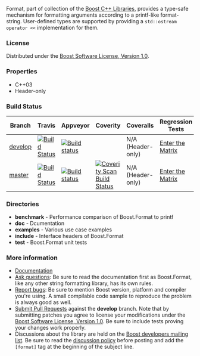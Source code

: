 Format, part of collection of the [Boost C++ Libraries](http://github.com/boostorg), provides a type-safe mechanism for formatting arguments according to a printf-like format-string.  User-defined types are supported by providing a `std::ostream operator <<` implementation for them.

### License

Distributed under the [Boost Software License, Version 1.0](http://www.boost.org/LICENSE_1_0.txt).

### Properties

* C++03
* Header-only

### Build Status

Branch          | Travis | Appveyor | Coverity | Coveralls | Regression Tests
--------------- | ------ | -------- | -------- | --------- | ----------------
[develop](https://github.com/boostorg/format/tree/develop) | [![Build Status](https://travis-ci.org/boostorg/format.svg?branch=develop)](https://travis-ci.org/boostorg/format) | [![Build status](https://ci.appveyor.com/api/projects/status/tkcumf8nu6tb697d/branch/develop?svg=true)](https://ci.appveyor.com/project/boostorg/format/branch/develop) | | N/A (Header-only) | [Enter the Matrix](http://www.boost.org/development/tests/develop/developer/format.html)
[master](https://github.com/boostorg/format/tree/master) | [![Build Status](https://travis-ci.org/boostorg/format.svg?branch=master)](https://travis-ci.org/boostorg/format) | [![Build status](https://ci.appveyor.com/api/projects/status/tkcumf8nu6tb697d?svg=true)](https://ci.appveyor.com/project/boostorg/format/branch/master) | [![Coverity Scan Build Status](https://scan.coverity.com/projects/14007/badge.svg)](https://scan.coverity.com/projects/boostorg-format) | N/A (Header-only) | [Enter the Matrix](http://www.boost.org/development/tests/master/developer/format.html)

### Directories

* **benchmark** - Performance comparison of Boost.Format to printf
* **doc** - Dcumentation
* **examples** - Various use case examples
* **include** - Interface headers of Boost.Format
* **test** - Boost.Format unit tests

### More information

* [Documentation](http://boost.org/libs/format)
* [Ask questions](http://stackoverflow.com/questions/ask?tags=c%2B%2B,boost,boost-format): Be sure to read the documentation first as Boost.Format, like any other string formatting library, has its own rules.
* [Report bugs](https://github.com/boostorg/format/issues): Be sure to mention Boost version, platform and compiler you're using. A small compilable code sample to reproduce the problem is always good as well.
* [Submit Pull Requests](https://github.com/boostorg/format/pulls) against the **develop** branch. Note that by submitting patches you agree to license your modifications under the [Boost Software License, Version 1.0](http://www.boost.org/LICENSE_1_0.txt).  Be sure to include tests proving your changes work properly.
* Discussions about the library are held on the [Boost developers mailing list](http://www.boost.org/community/groups.html#main). Be sure to read the [discussion policy](http://www.boost.org/community/policy.html) before posting and add the `[format]` tag at the beginning of the subject line.

